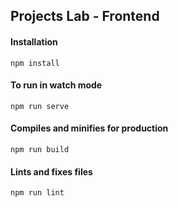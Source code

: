 ## Projects Lab - Frontend

#### Installation
```
npm install
```

#### To run in watch mode
```
npm run serve
```

#### Compiles and minifies for production
```
npm run build
```

#### Lints and fixes files
```
npm run lint
```
